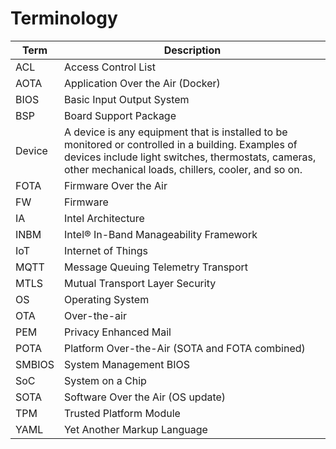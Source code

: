# Terminology

| Term   | Description                                                                                                                                                                                                     |
|--------|-----------------------------------------------------------------------------------------------------------------------------------------------------------------------------------------------------------------|
| ACL    | Access Control List                                                                                                                                                                                             |
| AOTA   | Application Over the Air (Docker)                                                                                                                                                                               |
| BIOS   | Basic Input Output System                                                                                                                                                                                       |
| BSP    | Board Support Package                                                                                                                                                                                           |
| Device | A device is any equipment that is installed to be monitored or controlled in a building. Examples of devices include light switches, thermostats, cameras, other mechanical loads, chillers, cooler, and so on. |
| FOTA   | Firmware Over the Air                                                                                                                                                                                           |
| FW     | Firmware                                                                                                                                                                                                        |
| IA     | Intel Architecture                                                                                                                                                                                              |
| INBM   | Intel® In-Band Manageability Framework                                                                                                                                                                          |
| IoT    | Internet of Things                                                                                                                                                                                              |
| MQTT   | Message Queuing Telemetry Transport                                                                                                                                                                             |
| MTLS   | Mutual Transport Layer Security                                                                                                                                                                                 |
| OS     | Operating System                                                                                                                                                                                                |
| OTA    | Over-the-air                                                                                                                                                                                                    |
|  PEM   | Privacy Enhanced Mail                                                                                                                                                                                           |
| POTA   | Platform Over-the-Air (SOTA and FOTA combined)                                                                                                                                                                  |
| SMBIOS | System Management BIOS                                                                                                                                                                                          |
| SoC    | System on a Chip                                                                                                                                                                                                |
| SOTA   | Software Over the Air (OS update)                                                                                                                                                                               |
| TPM    | Trusted Platform Module                                                                                                                                                                                         |
| YAML   | Yet Another Markup Language                                                                                                                                                                                     |
